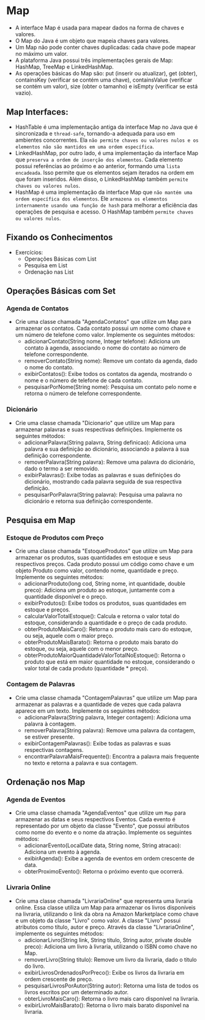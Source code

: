 # Map
  - A interface Map é usada para mapear dados na forma de chaves e valores.
  - O Map do Java é um objeto que mapeia chaves para valores.
  - Um Map não pode conter chaves duplicadas: cada chave pode mapear no máximo um valor.
  - A plataforma Java possui três implementações gerais de Map: HashMap, TreeMap e LinkedHashMap.
  - As operações básicas do Map são: put (inserir ou atualizar), get (obter), containsKey (verificar se contém uma chave), containsValue (verificar se contém um valor), size (obter o tamanho) e isEmpty (verificar se está vazio).

## Map Interfaces:
  - HashTable é uma implementação antiga da interface Map no Java que é sincronizada e `thread-safe`, tornando-a adequada para uso em ambientes concorrentes. Ela `não permite chaves ou valores nulos e os elementos não são mantidos em uma ordem específica`.
  - LinkedHashMap, por outro lado, é uma implementação da interface Map que `preserva a ordem de inserção dos elementos`. Cada elemento possui referências ao próximo e ao anterior, formando uma `lista encadeada`. Isso permite que os elementos sejam iterados na ordem em que foram inseridos. Além disso, o LinkedHashMap também `permite chaves ou valores nulos`.
  - HashMap é uma implementação da interface Map que `não mantém uma ordem específica dos elementos`. Ele `armazena os elementos internamente usando uma função de hash` para melhorar a eficiência das operações de pesquisa e acesso. O HashMap também `permite chaves ou valores nulos`.

  ## Fixando os Conhecimentos
  - Exercícios:
    - Operações Básicas com List
    - Pesquisa em List
    - Ordenação nas List

## Operações Básicas com Set

### Agenda de Contatos
  - Crie uma classe chamada "AgendaContatos" que utilize um Map para armazenar os contatos. Cada contato possui um nome como chave e um número de telefone como valor. Implemente os seguintes métodos:
    - adicionarContato(String nome, Integer telefone): Adiciona um contato à agenda, associando o nome do contato ao número de telefone correspondente.
    - removerContato(String nome): Remove um contato da agenda, dado o nome do contato.
    - exibirContatos(): Exibe todos os contatos da agenda, mostrando o nome e o número de telefone de cada contato.
    - pesquisarPorNome(String nome): Pesquisa um contato pelo nome e retorna o número de telefone correspondente.
### Dicionário
  - Crie uma classe chamada "Dicionario" que utilize um Map para armazenar palavras e suas respectivas definições. Implemente os seguintes métodos:
    - adicionarPalavra(String palavra, String definicao): Adiciona uma palavra e sua definição ao dicionário, associando a palavra à sua definição correspondente.
    - removerPalavra(String palavra): Remove uma palavra do dicionário, dado o termo a ser removido.
    - exibirPalavras(): Exibe todas as palavras e suas definições do dicionário, mostrando cada palavra seguida de sua respectiva definição.
    - pesquisarPorPalavra(String palavra): Pesquisa uma palavra no dicionário e retorna sua definição correspondente.

## Pesquisa em Map

### Estoque de Produtos com Preço
  - Crie uma classe chamada "EstoqueProdutos" que utilize um Map para armazenar os produtos, suas quantidades em estoque e seus respectivos preços. Cada produto possui um código como chave e um objeto Produto como valor, contendo nome, quantidade e preço. Implemente os seguintes métodos:
    - adicionarProduto(long cod, String nome, int quantidade, double preco): Adiciona um produto ao estoque, juntamente com a quantidade disponível e o preço.
    - exibirProdutos(): Exibe todos os produtos, suas quantidades em estoque e preços.
    - calcularValorTotalEstoque(): Calcula e retorna o valor total do estoque, considerando a quantidade e o preço de cada produto.
    - obterProdutoMaisCaro(): Retorna o produto mais caro do estoque, ou seja, aquele com o maior preço.
    - obterProdutoMaisBarato(): Retorna o produto mais barato do estoque, ou seja, aquele com o menor preço.
    - obterProdutoMaiorQuantidadeValorTotalNoEstoque(): Retorna o produto que está em maior quantidade no estoque, considerando o valor total de cada produto (quantidade * preço).
### Contagem de Palavras
  - Crie uma classe chamada "ContagemPalavras" que utilize um Map para armazenar as palavras e a quantidade de vezes que cada palavra aparece em um texto. Implemente os seguintes métodos:
    - adicionarPalavra(String palavra, Integer contagem): Adiciona uma palavra à contagem.
    - removerPalavra(String palavra): Remove uma palavra da contagem, se estiver presente.
    - exibirContagemPalavras(): Exibe todas as palavras e suas respectivas contagens.
    - encontrarPalavraMaisFrequente(): Encontra a palavra mais frequente no texto e retorna a palavra e sua contagem.

## Ordenação nos Map

### Agenda de Eventos
  - Crie uma classe chamada "AgendaEventos" que utilize um `Map` para armazenar as datas e seus respectivos Eventos. Cada evento é representado por um objeto da classe "Evento", que possui atributos como nome do evento e o nome da atração. Implemente os seguintes métodos:
    - adicionarEvento(LocalDate data, String nome, String atracao): Adiciona um evento à agenda.
    - exibirAgenda(): Exibe a agenda de eventos em ordem crescente de data.
    - obterProximoEvento(): Retorna o próximo evento que ocorrerá.
### Livraria Online
  - Crie uma classe chamada "LivrariaOnline" que representa uma livraria online. Essa classe utiliza um Map para armazenar os livros disponíveis na livraria, utilizando o link da obra na Amazon Marketplace como chave e um objeto da classe "Livro" como valor. A classe "Livro" possui atributos como título, autor e preço. Através da classe "LivrariaOnline", implemente os seguintes métodos:
    - adicionarLivro(String link, String titulo, String autor, private double preco): Adiciona um livro à livraria, utilizando o ISBN como chave no Map.
    - removerLivro(String titulo): Remove um livro da livraria, dado o titulo do livro.
    - exibirLivrosOrdenadosPorPreco(): Exibe os livros da livraria em ordem crescente de preço.
    - pesquisarLivrosPorAutor(String autor): Retorna uma lista de todos os livros escritos por um determinado autor.
    - obterLivroMaisCaro(): Retorna o livro mais caro disponível na livraria.
    - exibirLivroMaisBarato(): Retorna o livro mais barato disponível na livraria.